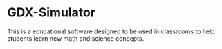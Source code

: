 # GDX-Simulator
This is a educational software designed to be used in classrooms to help students learn new math and science concepts.
